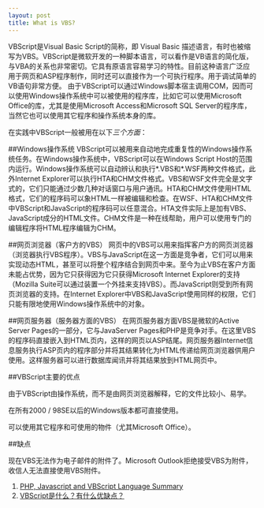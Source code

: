 ```yaml
---
layout: post
title: What is VBS?
---
```


VBScript是Visual Basic Script的简称，即 Visual Basic 描述语言，有时也被缩写为VBS。VBScript是微软开发的一种脚本语言，可以看作是VB语言的简化版，与VBA的关系也非常密切。它具有原语言容易学习的特性。目前这种语言广泛应用于网页和ASP程序制作，同时还可以直接作为一个可执行程序。用于调试简单的VB语句非常方便。
由于VBScript可以通过Windows脚本宿主调用COM，因而可以使用Windows操作系统中可以被使用的程序库，比如它可以使用Microsoft Office的库，尤其是使用Microsoft Access和Microsoft SQL Server的程序库，当然它也可以使用其它程序和操作系统本身的库。

在实践中VBScript一般被用在以下*三个方面*： 

##Windows操作系统
  VBScript可以被用来自动地完成重复性的Windows操作系统任务。在Windows操作系统中，VBScript可以在Windows Script Host的范围内运行。Windows操作系统可以自动辨认和执行*.VBS和*.WSF两种文件格式，此外Internet Explorer可以执行HTA和CHM文件格式。VBS和WSF文件完全是文字式的，它们只能通过少数几种对话窗口与用户通讯。HTA和CHM文件使用HTML格式，它们的程序码可以象HTML一样被编辑和检查。在WSF、HTA和CHM文件中VBScript和JavaScript的程序码可以任意混合。HTA文件实际上是加有VBS、JavaScript成分的HTML文件。CHM文件是一种在线帮助，用户可以使用专门的编辑程序将HTML程序编辑为CHM。 

##网页浏览器（客户方的VBS） 
  网页中的VBS可以用来指挥客户方的网页浏览器（浏览器执行VBS程序）。VBS与JavaScript在这一方面是竞争者，它们可以用来实现动态HTML，甚至可以将整个程序结合到网页中来。至今为止VBS在客户方面未能占优势，因为它只获得因为它只获得Microsoft Internet Explorer的支持（Mozilla Suite可以通过装置一个外挂来支持VBS）。而JavaScript则受到所有网页浏览器的支持。在Internet Explorer中VBS和JavaScript使用同样的权限，它们只能有限地使用Windows操作系统中的对象。 

##网页服务器（服务器方面的VBS）
  在网页服务器方面VBS是微软的Active Server Pages的一部分，它与JavaServer Pages和PHP是竞争对手。在这里VBS的程序码直接嵌入到HTML页内，这样的网页以ASP结尾。网页服务器Internet信息服务执行ASP页内的程序部分并将其结果转化为HTML传递给网页浏览器供用户使用。这样服务器可以进行数据库闻讯并将其结果放到HTML网页中。 

##VBScript主要的优点

由于VBScript由操作系统，而不是由网页浏览器解释，它的文件比较小、易学。 

在所有2000 / 98SE以后的Windows版本都可直接使用。 

可以使用其它程序和可使用的物件（尤其Microsoft Office）。 

##缺点

现在VBS无法作为电子邮件的附件了。Microsoft Outlook拒绝接受VBS为附件，收信人无法直接使用VBS附件。

1. [PHP, Javascript and VBScript Language Summary](http://phplens.com/phpeverywhere/node/view/30)
2. [VBScript是什么？有什么优缺点？](http://www.cnblogs.com/BeyondTechnology/archive/2011/01/09/1931508.html)

